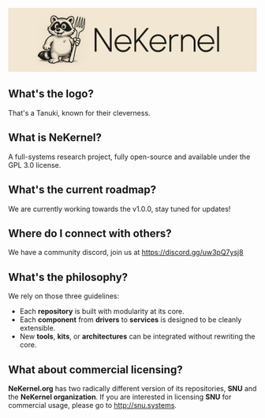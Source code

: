 ![Logo](../NEKERNEL_ORG.png)

## What's the logo?

That's a Tanuki, known for their cleverness.

## What is NeKernel?

A full-systems research project, fully open-source and available under the GPL 3.0 license.

## What's the current roadmap?

We are currently working towards the v1.0.0, stay tuned for updates!

## Where do I connect with others?

We have a community discord, join us at https://discord.gg/uw3pQ7ysj8

## What's the philosophy?

We rely on those three guidelines:

- Each **repository** is built with modularity at its core.  
- Each **component** from **drivers** to **services** is designed to be cleanly extensible.  
- New **tools**, **kits**, or **architectures** can be integrated without rewriting the core.

## What about commercial licensing?

**NeKernel.org** has two radically different version of its repositories, **SNU** and the **NeKernel organization**. If you are interested in licensing **SNU** for commercial usage, please go to http://snu.systems.

